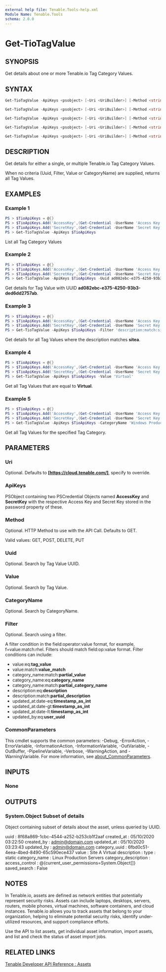 ```yaml
---
external help file: Tenable.Tools-help.xml
Module Name: Tenable.Tools
schema: 2.0.0
---
```


# Get-TioTagValue

## SYNOPSIS

Get details about one or more Tenable.io Tag Category Values.

## SYNTAX

```powershell
Get-TioTagValue -ApiKeys <psobject> [-Uri <UriBuilder>] [-Method <string>] [<CommonParameters>]

Get-TioTagValue -ApiKeys <psobject> [-Uri <UriBuilder>] [-Method <string>] [-Uuid <string>] [<CommonParameters>]

Get-TioTagValue -ApiKeys <psobject> [-Uri <UriBuilder>] [-Method <string>] [-Filter <string>] [<CommonParameters>]

Get-TioTagValue -ApiKeys <psobject> [-Uri <UriBuilder>] [-Method <string>] [-Value <string>] [<CommonParameters>]

Get-TioTagValue -ApiKeys <psobject> [-Uri <UriBuilder>] [-Method <string>] [-CategoryName <string>] [<CommonParameters>]
```

## DESCRIPTION

Get details for either a single, or multiple Tenable.io Tag Category Values.

When no criteria (Uuid, Filter, Value or CategoryName) are supplied, returns all Tag Values.

## EXAMPLES

### Example 1

```powershell
PS > $TioApiKeys = @{}
PS > $TioApiKeys.Add('AccessKey',(Get-Credential -UserName 'Access Key'))
PS > $TioApiKeys.Add('SecretKey',(Get-Credential -UserName 'Secret Key'))
PS > Get-TioTagValue -ApiKeys $TioApiKeys
```

List all Tag Category Values

### Example 2

```powershell
PS > $TioApiKeys = @{}
PS > $TioApiKeys.Add('AccessKey',(Get-Credential -UserName 'Access Key'))
PS > $TioApiKeys.Add('SecretKey',(Get-Credential -UserName 'Secret Key'))
PS > Get-TioTagValue -ApiKeys $TioApiKeys -Uuid ad082ebc-e375-4250-93b3-ded6dd2757ab
```

Get details for Tag Value with UUID **ad082ebc-e375-4250-93b3-ded6dd2757ab**.

### Example 3

```powershell
PS > $TioApiKeys = @{}
PS > $TioApiKeys.Add('AccessKey',(Get-Credential -UserName 'Access Key'))
PS > $TioApiKeys.Add('SecretKey',(Get-Credential -UserName 'Secret Key'))
PS > Get-TioTagValue -ApiKeys $TioApiKeys -Filter 'description:match:sitea'
```

Get details for all Tag Values where the description matches **sitea**.

### Example 4

```powershell
PS > $TioApiKeys = @{}
PS > $TioApiKeys.Add('AccessKey',(Get-Credential -UserName 'Access Key'))
PS > $TioApiKeys.Add('SecretKey',(Get-Credential -UserName 'Secret Key'))
PS > Get-TioTagValue -ApiKeys $TioApiKeys -Value 'Virtual'
```

Get all Tag Values that are equal to **Virtual**.

### Example 5

```powershell
PS > $TioApiKeys = @{}
PS > $TioApiKeys.Add('AccessKey',(Get-Credential -UserName 'Access Key'))
PS > $TioApiKeys.Add('SecretKey',(Get-Credential -UserName 'Secret Key'))
PS > Get-TioTagValue -ApiKeys $TioApiKeys -CategoryName 'Windows Production'
```

Get all Tag Values for the specified Tag Category.

## PARAMETERS

### Uri

Optional. Defaults to **[https://cloud.tenable.com/]**, specify to override.

### ApiKeys

PSObject containing two PSCredential Objects named **AccessKey** and **SecretKey** with the respective Access Key and Secret Key stored in the password property of these.

### Method

Optional. HTTP Method to use with the API Call.  Defaults to GET.

Valid values: GET, POST, DELETE, PUT

### Uuid

Optional. Search by Tag Value UUID.

### Value

Optional. Search by Tag Value.

### CategoryName

Optional. Search by CategoryName.

### Filter

Optional. Search using a filter.

A filter condition in the field:operator:value format, for example, f=value:match:rhel. Filters should match field:op:value format. Filter conditions can include:

* value:eq:**tag_value**
* value:match:**value_match**
* category_name:match:**partial_value**
* category_name:eq:**category_name**
* category_name:match:**partial_category_name**
* description:eq:**description**
* description:match:**partial_description**
* updated_at:date-eq:**timestamp_as_int**
* updated_at:date-gt:**timestamp_as_int**
* updated_at:date-lt:**timestamp_as_int**
* updated_by:eq:**user_uuid**

### CommonParameters

This cmdlet supports the common parameters: -Debug, -ErrorAction, -ErrorVariable, -InformationAction, -InformationVariable, -OutVariable, -OutBuffer, -PipelineVariable, -Verbose, -WarningAction, and -WarningVariable. For more information, see [about_CommonParameters](http://go.microsoft.com/fwlink/?LinkID=113216).

## INPUTS

### None

## OUTPUTS

### System.Object Subset of details

Object containing subset of details about the asset, unless queried by UUID.

  uuid                 : 8f68a869-1cbc-4544-a252-b253cb1f2aaf
  created_at           : 05/10/2020 03:22:50
  created_by           : admin@domain.com
  updated_at           : 05/10/2020 03:23:43
  updated_by           : admin@domain.com
  category_uuid        : 6fbd0c51-4eea-4bed-8490-65c590ece437
  value                : Site A Virtual
  description          :
  type                 : static
  category_name        : Linux Production Servers
  category_description :
  access_control       : @{current_user_permissions=System.Object[]}
  saved_search         : False

## NOTES

In Tenable.io, assets are defined as network entities that potentially represent security risks. Assets can include laptops, desktops,
servers, routers, mobile phones, virtual machines, software containers, and cloud instances. Tenable.io allows you to track assets that
belong to your organization, helping to eliminate potential security risks, identify under-utilized resources, and support compliance efforts.

Use the API to list assets, get individual asset information, import assets, and list and check the status of asset import jobs.

## RELATED LINKS

[Tenable Developer API Reference : Assets](https://developer.tenable.com/reference#assets)
